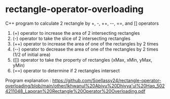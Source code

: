 # rectangle-operator-overloading
C++ program to calculate 2 rectangle by +, -, ++, --, ==, and [] operators

1. (+) operator to increase the area of 2 intersecting rectangles
2. (-) operator to take the slice of 2 intersecting rectangles
3. (++) operator to increase the area of one of the rectangles by 2 times
4. (--) operator to decrease the area of one of the rectangles by 2 times (1/2 of initial area)
5. ([]) operator to take the property of rectangles (xMax, xMin, yMax, yMin)
6. (==) operator to determine if 2 rectangles intersect

Program explanation : https://github.com/Soellassy24/rectangle-operator-overloading/blob/main/other/Ikhwanul%20Abiyu%20Dhiyya'ul%20Haq_5024211048_Laporan%20Rectangle%20Operator%20Overloading.pdf
